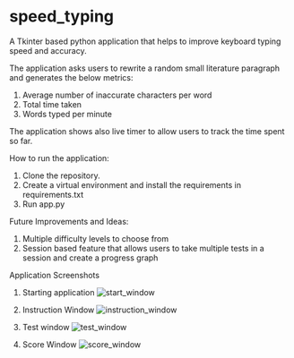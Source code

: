# speed_typing
A Tkinter based python application that helps to improve keyboard typing speed and accuracy.

The application asks users to rewrite a random small literature paragraph and generates the below metrics:
1. Average number of inaccurate characters per word
2. Total time taken
3. Words typed per minute

The application shows also live timer to allow users to track the time spent so far.


How to run the application:
1. Clone the repository.
2. Create a virtual environment and install the requirements in requirements.txt
3. Run app.py


Future Improvements and Ideas:
1. Multiple difficulty levels to choose from
2. Session based feature that allows users to take multiple tests in a session and create a progress graph

Application Screenshots

1. Starting application
![start_window](https://user-images.githubusercontent.com/12138053/210168118-c7ee4e08-9964-40fe-b505-f9613c4e1579.png)

2. Instruction Window
![instruction_window](https://user-images.githubusercontent.com/12138053/210168130-42fb59c5-d247-465e-86b1-9f09165393b7.png)

3. Test window
![test_window](https://user-images.githubusercontent.com/12138053/210168141-44b761b7-2ee5-4ab4-a4ef-1a892d19fb2c.png)

4. Score Window
![score_window](https://user-images.githubusercontent.com/12138053/210168153-14b96c57-3d47-4734-9054-573b23dc92e3.png)


